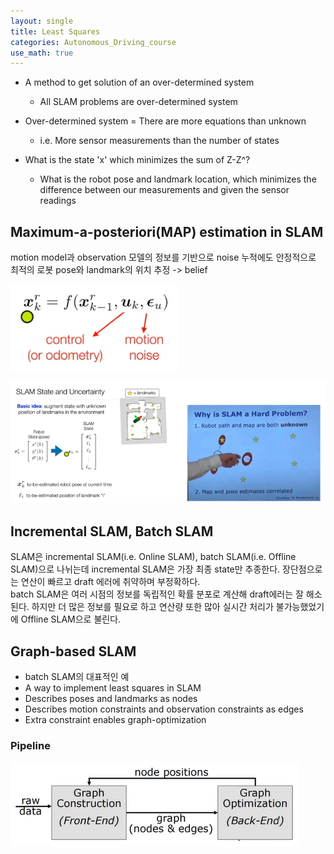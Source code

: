 ```yaml
---
layout: single
title: Least Squares
categories: Autonomous_Driving_course
use_math: true
---
```


* A method to get solution of an over-determined system
    * All SLAM problems are over-determined system

* Over-determined system = There are more equations than unknown
    * i.e. More sensor measurements than the number of states

* What is the state 'x' which minimizes the sum of Z-Z^?
    * What is the robot pose and landmark location, which minimizes the difference between our measurements and given the sensor readings

## Maximum-a-posteriori(MAP) estimation in SLAM
motion model과 observation 모델의 정보를 기반으로 noise 누적에도 안정적으로 최적의 로봇 pose와 landmark의 위치 추정 -> belief

![png](../../../images/Autonomous_Driving/Week17/1.png)
<br>

![png](../../../images/Autonomous_Driving/Week17/2.png)
<br>

## Incremental SLAM, Batch SLAM
SLAM은 incremental SLAM(i.e. Online SLAM), batch SLAM(i.e. Offline SLAM)으로 나뉘는데 incremental SLAM은 가장 최종 state만 추종한다. 장단점으로는 연산이 빠르고 draft 에러에 취약하며 부정확하다.<br>
batch SLAM은 여러 시점의 정보를 독립적인 확률 분포로 계산해 draft에러는 잘 해소된다. 하지만 더 많은 정보를 필요로 하고 연산량 또한 많아 실시간 처리가 불가능했었기에 Offline SLAM으로 불린다.<br>

## Graph-based SLAM
* batch SLAM의 대표적인 예
* A way to implement least squares in SLAM
* Describes poses and landmarks as nodes
* Describes motion constraints and observation constraints as edges
* Extra constraint enables graph-optimization

### Pipeline
![png](../../../images/Autonomous_Driving/Week17/3.png)
<br>

